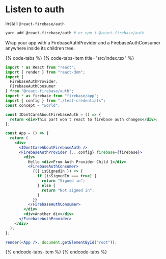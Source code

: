 # Listen to auth

Install `@react-firebase/auth`

```bash
yarn add @react-firebase/auth # or npm i @react-firebase/auth
```

Wrap your app with a FirebaseAuthProvider and a FirebaseAuthConsumer anywhere inside its children tree.

{% code-tabs %}
{% code-tabs-item title="src/index.tsx" %}
```jsx
import * as React from "react";
import { render } from "react-dom";
import {
  FirebaseAuthProvider,
  FirebaseAuthConsumer
} from "@react-firebase/auth";
import * as firebase from "firebase/app";
import { config } from "./test-credentials";
const concept = "world";

const IDontCareAboutFirebaseAuth = () => {
  return <div>This part won't react to firebase auth changes</div>;
};

const App = () => {
  return (
    <div>
      <IDontCareAboutFirebaseAuth />
      <FirebaseAuthProvider {...config} firebase={firebase}>
        <div>
          Hello <div>From Auth Provider Child 1</div>
          <FirebaseAuthConsumer>
            {({ isSignedIn }) => {
              if (isSignedIn === true) {
                return "Signed in";
              } else {
                return "Not signed in";
              }
            }}
          </FirebaseAuthConsumer>
        </div>
        <div>Another div</div>
      </FirebaseAuthProvider>
    </div>
  );
};

render(<App />, document.getElementById("root"));
```
{% endcode-tabs-item %}
{% endcode-tabs %}



